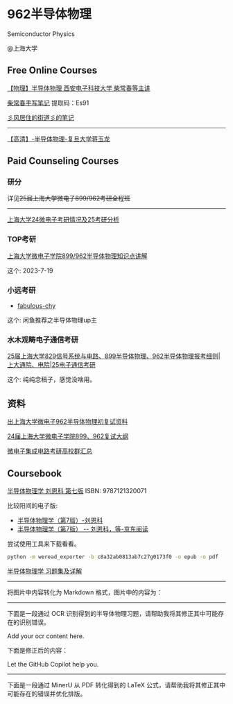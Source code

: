 # 962半导体物理

Semiconductor Physics

@上海大学

## Free Online Courses

[【物理】半导体物理 西安电子科技大学 柴常春等主讲](https://www.bilibili.com/video/BV1fp4y1z7oF/)

[柴常春手写笔记](https://pan.baidu.com/s/1Y1kanvx6Npa7wHn-zBzIzg)
提取码：Es91

[彡风居住的街道彡的笔记](https://www.bilibili.com/read/cv14042470/?jump_opus=1)

---

[【高清】-半导体物理-复旦大学蒋玉龙](https://www.bilibili.com/video/BV1NE411E78K/)

## Paid Counseling Courses

### 研分

详见~~25届上海大学微电子899/962考研全程班~~

---

[上海大学24微电子考研情况及25考研分析](https://www.bilibili.com/video/BV1RD421p778/)

### TOP考研

[上海大学微电子学院899/962半导体物理知识点讲解](https://www.bilibili.com/video/BV1rN41127np/)

这个: 2023-7-19

### 小远考研

* [fabulous-chy](https://space.bilibili.com/298188437)

这个: 闲鱼推荐之半导体物理up主

### 水木观畴电子通信考研

[25届上海大学829信号系统与电路、899半导体物理、962半导体物理报考细则|上大通院、电院|25电子通信考研](https://www.bilibili.com/video/BV1oj421S7Fs/)

这个: 纯纯念稿子，感觉没啥用。

## 资料

[出上海大学微电子962半导体物理初复试资料](https://tieba.baidu.com/p/8444653043)

[24届上海大学微电子学院899、962复试大纲](https://mp.weixin.qq.com/s/GWGzrbjdLEtk6h34iNcS7w)

[微电子集成电路考研高校群汇总](https://mp.weixin.qq.com/s/BFRirqgqFuETGLieKSl83A)

## Coursebook

[半导体物理学 刘恩科 第七版](https://zh.zlibrary-global.se/book/12066614/64423b/半导体物理学-刘恩科-第七版.html)
ISBN: 9787121320071

比较阳间的电子版:

* [半导体物理学（第7版）-刘恩科](https://weread.qq.com/web/bookDetail/c8a32ab0813ab7c27g0173f0)
* [半导体物理学（第7版） -- 刘恩科，等-京东阅读](https://cread.jd.com/read/startRead.action?bookId=30466507&readType=1)

尝试使用工具来下载看看。

```sh
python -m weread_exporter -b c8a32ab0813ab7c27g0173f0 -o epub -o pdf
```

[半导体物理学 习题集及详解](https://zh.zlibrary-global.se/book/27344933/341238/半导体物理学-学习题集及详解.html)

---

将图片中内容转化为 Markdown 格式，图片中的内容为：

---

下面是一段通过 OCR 识别得到的半导体物理习题，请帮助我将其修正其中可能存在的识别错误。

Add your ocr content here.

下面是修正后的内容：

Let the GitHub Copilot help you.

---

下面是一段通过 MinerU 从 PDF 转化得到的 LaTeX 公式，请帮助我将其修正其中可能存在的错误并优化排版。
